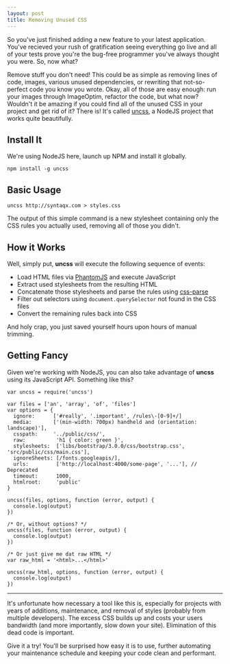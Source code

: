 ```yaml
---
layout: post
title: Removing Unused CSS
---
```

So you've just finished adding a new feature to your latest application. You've
recieved your rush of gratification seeing everything go live and all of your
tests prove you're the bug-free programmer you've always thought you were. So,
now what?

Remove stuff you don't need! This could be as simple as removing lines of code,
images, various unused dependencies, or rewriting that not-so-perfect code you
know you wrote. Okay, all of those are easy enough: run your images through
ImageOptim, refactor the code, but what now? Wouldn't it be amazing if you could
find all of the unused CSS in your project and get rid of it? There is! It's
called [uncss](https://github.com/giakki/uncss), a NodeJS project that works
quite beautifully.

## Install It

We're using NodeJS here, launch up NPM and install it globally.

```
npm install -g uncss
```

## Basic Usage

```
uncss http://syntaqx.com > styles.css
```

The output of this simple command is a new stylesheet containing only the CSS
rules you actually used, removing all of those you didn't.

## How it Works

Well, simply put, __uncss__ will execute the following sequence of events:

* Load HTML files via [PhantomJS](https://github.com/Obvious/phantomjs) and execute JavaScript
* Extract used stylesheets from the resulting HTML
* Concatenate those stylesheets and parse the rules using [css-parse](https://github.com/reworkcss/css)
* Filter out selectors using `document.querySelector` not found in the CSS files
* Convert the remaining rules back into CSS

And holy crap, you just saved yourself hours upon hours of manual trimming.

## Getting Fancy

Given we're working with NodeJS, you can also take advantage of __uncss__ using
its JavaScript API. Something like this?

```
var uncss = require('uncss')

var files = ['an', 'array', 'of', 'files']
var options = {
  ignore:      ['#really', '.important', /rules\-[0-9]+/]
  media:       ['(min-width: 700px) handheld and (orientation: landscape)'],
  csspath:     '../public/css/',
  raw:          'h1 { color: green }',
  stylesheets:  ['libs/bootstrap/3.0.0/css/bootstrap.css', 'src/public/css/main.css'],
  ignoreSheets: [/fonts.googleapis/],
  urls:         ['http://localhost:4000/some-page', '...'], // Deprecated
  timeout:      1000,
  htmlroot:     'public'
}

uncss(files, options, function (error, output) {
  console.log(output)
})

/* Or, without options? */
uncss(files, function (error, output) {
  console.log(output)
})

/* Or just give me dat raw HTML */
var raw_html = '<html>...</html>'

uncss(raw_html, options, function (error, output) {
  console.log(output)
})
```

- - -

It's unfortunate how necessary a tool like this is, especially for projects with
years of additions, maintenance, and removal of styles (probably from multiple
developers). The excess CSS builds up and costs your users bandwidth (and more
importantly, slow down your site). Elimination of this dead code is important.

Give it a try! You'll be surprised how easy it is to use, further automating
your maintenance schedule and keeping your code clean and performant.